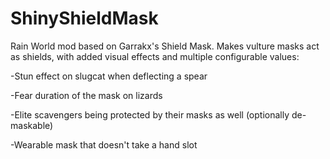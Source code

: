 # ShinyShieldMask
Rain World mod based on Garrakx's Shield Mask. Makes vulture masks act as shields, with added visual effects and multiple configurable values:

-Stun effect on slugcat when deflecting a spear

-Fear duration of the mask on lizards

-Elite scavengers being protected by their masks as well (optionally de-maskable)

-Wearable mask that doesn't take a hand slot
